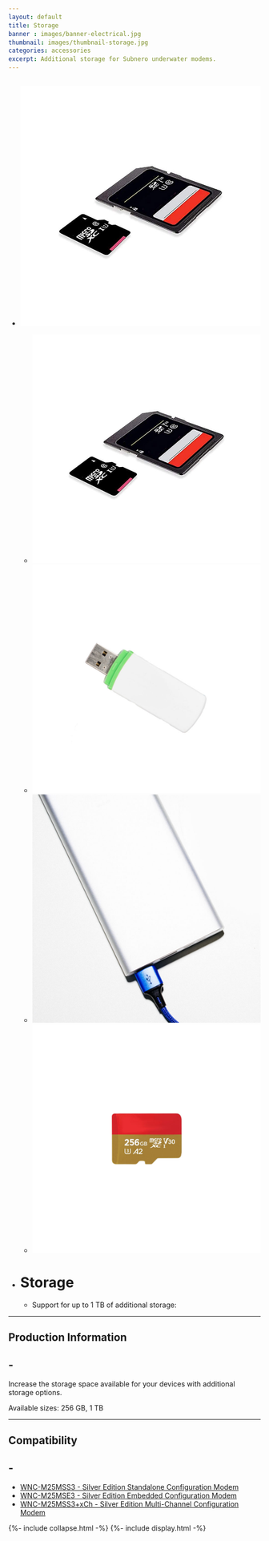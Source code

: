 ```yaml
---
layout: default
title: Storage
banner : images/banner-electrical.jpg
thumbnail: images/thumbnail-storage.jpg
categories: accessories
excerpt: Additional storage for Subnero underwater modems.
---
```


<div class='full tall' style='background-image: url({{site.baseurl}}/{{page.banner}});'>
  <div class='row'>
    <div class='large-12 columns'>
      <!-- {% include section-header.html title=page.title tagline=page.tagline color=page.title_color class="big" %} -->
    </div>
  </div>
  <div class='four spacing'></div>
  <div class='four spacing'></div>
</div>

<div class='full'>
  <div class='row'>
      <ul class='gfXsQG'>
        <li class='accessories'>
            <div class='mod modBlogPost big'>
              <img id='main-img' src='/images/accessories-storage01.jpg'>
            </div>
            <div class='modGallery'>
              <ul class='media modTeamMember gallery shortcode-list'>
                <li class="member current-li"><a class='image-nav'><img src='/images/accessories-storage01.jpg'></a></li>
                <li class="member"><a class='image-nav'><img src='/images/accessories-storage02.jpg'></a></li>
                <li class="member"><a class='image-nav'><img src='/images/accessories-storage03.jpg'></a></li>
                <li class="member"><a class='image-nav'><img src='/images/accessories-storage04.jpg'></a></li>
              </ul>
            </div>
        </li>
        <li class='accessories'>
          <div class='hOXnHC'>
            <h1>Storage</h1>
            <ul>
              <li>Support for up to 1 TB of additional storage:</li>
            </ul>
          </div>
        </li>
      </ul>
      <hr>
      <div class='cGBxoB'>
        <div class='media hOXnHC modBlogPost'>
          <h2>Production Information</h2>
          <a class='media-body links collapsible' id ='batProduct'>
            <h2 class='right' id='batProduct-icon'>-</h2>
          </a>
        </div>
        <div class='media modBlogPost collapsible-content' id = 'batProductdata'>
          <p>Increase the storage space available for your devices with additional storage options.</p>
          <p>Available sizes: 256 GB, 1 TB</p>
        </div>
      </div>
      <hr>
      <div class='cGBxoB'>
          <div class='media hOXnHC modBlogPost'>
            <h2>Compatibility</h2>
            <a class='media-body links collapsible' id ='batCompatibility'>
            <h2 class='right' id='batCompatibility-icon'>-</h2>
          </a>
          </div>
          <div class='media modBlogPost collapsible-content' id = 'batCompatibilitydata'>
            <ul class="shortcode-list">
              <li><a href="{{site.baseurl}}/products/wnc-m25mss3">WNC-M25MSS3 - Silver Edition Standalone Configuration Modem</a></li>
              <li><a href="{{site.baseurl}}/products/wnc-m25mse3">WNC-M25MSE3 - Silver Edition Embedded Configuration Modem</a></li>
              <li><a href="{{site.baseurl}}/products/wnc-m25mss3+xch">WNC-M25MSS3+xCh - Silver Edition Multi-Channel Configuration Modem</a></li>
            </ul>
          </div>
      </div>
  </div>
</div>
{%- include collapse.html -%}
{%- include display.html -%}